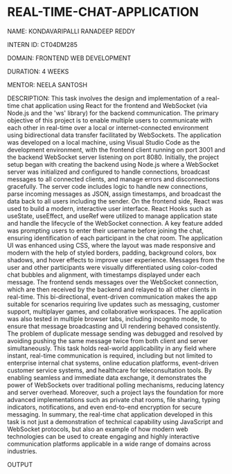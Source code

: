 # REAL-TIME-CHAT-APPLICATION

NAME: KONDAVARIPALLI RANADEEP REDDY

INTERN ID: CT04DM285

DOMAIN: FRONTEND WEB DEVELOPMENT

DURATION: 4 WEEKS

MENTOR: NEELA SANTOSH

DESCRIPTION: This task involves the design and implementation of a real-time chat application using React for the frontend and WebSocket (via Node.js and the 'ws' library) for the backend communication. The primary objective of this project is to enable multiple users to communicate with each other in real-time over a local or internet-connected environment using bidirectional data transfer facilitated by WebSockets. The application was developed on a local machine, using Visual Studio Code as the development environment, with the frontend client running on port 3001 and the backend WebSocket server listening on port 8080. Initially, the project setup began with creating the backend using Node.js where a WebSocket server was initialized and configured to handle connections, broadcast messages to all connected clients, and manage errors and disconnections gracefully. The server code includes logic to handle new connections, parse incoming messages as JSON, assign timestamps, and broadcast the data back to all users including the sender. On the frontend side, React was used to build a modern, interactive user interface. React Hooks such as useState, useEffect, and useRef were utilized to manage application state and handle the lifecycle of the WebSocket connection. A key feature added was prompting users to enter their username before joining the chat, ensuring identification of each participant in the chat room. The application UI was enhanced using CSS, where the layout was made responsive and modern with the help of styled borders, padding, background colors, box shadows, and hover effects to improve user experience. Messages from the user and other participants were visually differentiated using color-coded chat bubbles and alignment, with timestamps displayed under each message. The frontend sends messages over the WebSocket connection, which are then received by the backend and relayed to all other clients in real-time. This bi-directional, event-driven communication makes the app suitable for scenarios requiring live updates such as messaging, customer support, multiplayer games, and collaborative workspaces. The application was also tested in multiple browser tabs, including incognito mode, to ensure that message broadcasting and UI rendering behaved consistently. The problem of duplicate message sending was debugged and resolved by avoiding pushing the same message twice from both client and server simultaneously. This task holds real-world applicability in any field where instant, real-time communication is required, including but not limited to enterprise internal chat systems, online education platforms, event-driven customer service systems, and healthcare for teleconsultation tools. By enabling seamless and immediate data exchange, it demonstrates the power of WebSockets over traditional polling mechanisms, reducing latency and server overhead. Moreover, such a project lays the foundation for more advanced implementations such as private chat rooms, file sharing, typing indicators, notifications, and even end-to-end encryption for secure messaging. In summary, the real-time chat application developed in this task is not just a demonstration of technical capability using JavaScript and WebSocket protocols, but also an example of how modern web technologies can be used to create engaging and highly interactive communication platforms applicable in a wide range of domains across industries.

OUTPUT

